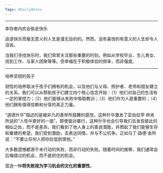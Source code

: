 ```yaml
---
Tags: #DailyNotes 
---
```



----
幸存者内疚会偷走快乐


追逐快乐而毫无意义的人生是漫无目的的。然而，没有喜悦的有意义的人生却令人沮丧。

当我们寻找快乐时，我们常常关注那些重要的时刻。例如从学校毕业、生儿育女、找到工作、与家人团聚等等。但幸福在于积极体验的频率，而非强度。

---- 
培养坚韧的孩子

韧性的培养取决于孩子们拥有的机会，以及他们与父母、照护者、老师和朋友建立的关系。我们可以从帮助孩子们建立四个核心信念开始：（1）他们对自己的生活有一定的掌控力；（2）他们能够从失败中吸取教训；（3）他们作为人是重要的；（4）他们拥有值得信赖和分享的真正力量。


“道德升华”描述的是被非凡的善举所鼓舞的感觉。这种升华激发了亚伯拉罕·林肯所说的“人性中更好的一面”。即使面对暴行，这种升华也会引导我们去发现彼此的相似之处，而不是差异。我们看到了他人身上的善良潜能，并燃起了我们能够生存和重建的希望。我们受到激励，去表达同情，并与不公抗争。正如马丁·路德·金所说：“不要让任何人把你拉低到恨他。”


大多数遗憾都源于未行动的失败，而非行动的失败。随着时间的推移，我们通常会后悔错过的机会，而不是抓住的机会。


营造一种**将失败视为学习机会的文化的重要性**。